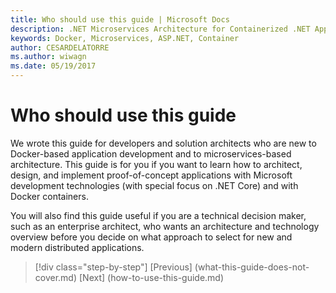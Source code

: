 ```yaml
---
title: Who should use this guide | Microsoft Docs 
description: .NET Microservices Architecture for Containerized .NET Applications | Who should use this guide
keywords: Docker, Microservices, ASP.NET, Container
author: CESARDELATORRE
ms.author: wiwagn
ms.date: 05/19/2017
---
```

# Who should use this guide

We wrote this guide for developers and solution architects who are new to Docker-based application development and to microservices-based architecture. This guide is for you if you want to learn how to architect, design, and implement proof-of-concept applications with Microsoft development technologies (with special focus on .NET Core) and with Docker containers.

You will also find this guide useful if you are a technical decision maker, such as an enterprise architect, who wants an architecture and technology overview before you decide on what approach to select for new and modern distributed applications.


>[!div class="step-by-step"]
[Previous] (what-this-guide-does-not-cover.md)
[Next] (how-to-use-this-guide.md)
